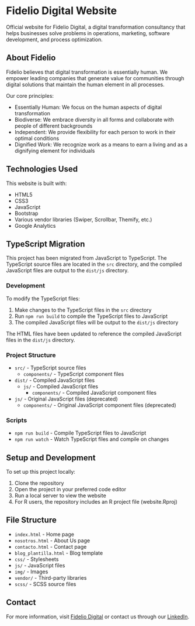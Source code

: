 # Fidelio Digital Website

Official website for Fidelio Digital, a digital transformation consultancy that helps businesses solve problems in operations, marketing, software development, and process optimization.

## About Fidelio

Fidelio believes that digital transformation is essentially human. We empower leading companies that generate value for communities through digital solutions that maintain the human element in all processes.

Our core principles:
- Essentially Human: We focus on the human aspects of digital transformation
- Biodiverse: We embrace diversity in all forms and collaborate with people of different backgrounds
- Independent: We provide flexibility for each person to work in their optimal conditions
- Dignified Work: We recognize work as a means to earn a living and as a dignifying element for individuals

## Technologies Used

This website is built with:
- HTML5
- CSS3
- JavaScript
- Bootstrap
- Various vendor libraries (Swiper, Scrollbar, Themify, etc.)
- Google Analytics

## TypeScript Migration

This project has been migrated from JavaScript to TypeScript. The TypeScript source files are located in the `src` directory, and the compiled JavaScript files are output to the `dist/js` directory.

### Development

To modify the TypeScript files:

1. Make changes to the TypeScript files in the `src` directory
2. Run `npm run build` to compile the TypeScript files to JavaScript
3. The compiled JavaScript files will be output to the `dist/js` directory

The HTML files have been updated to reference the compiled JavaScript files in the `dist/js` directory.

### Project Structure

- `src/` - TypeScript source files
  - `components/` - TypeScript component files
- `dist/` - Compiled JavaScript files
  - `js/` - Compiled JavaScript files
    - `components/` - Compiled JavaScript component files 
- `js/` - Original JavaScript files (deprecated)
  - `components/` - Original JavaScript component files (deprecated)

### Scripts

- `npm run build` - Compile TypeScript files to JavaScript
- `npm run watch` - Watch TypeScript files and compile on changes

## Setup and Development

To set up this project locally:

1. Clone the repository
2. Open the project in your preferred code editor
3. Run a local server to view the website
4. For R users, the repository includes an R project file (website.Rproj)

## File Structure

- `index.html` - Home page
- `nosotros.html` - About Us page
- `contacto.html` - Contact page
- `blog_plantilla.html` - Blog template
- `css/` - Stylesheets
- `js/` - JavaScript files
- `img/` - Images
- `vendor/` - Third-party libraries
- `scss/` - SCSS source files

## Contact

For more information, visit [Fidelio Digital](https://www.fidelio.com.co) or contact us through our [LinkedIn](https://www.linkedin.com/company/fideliodigital).